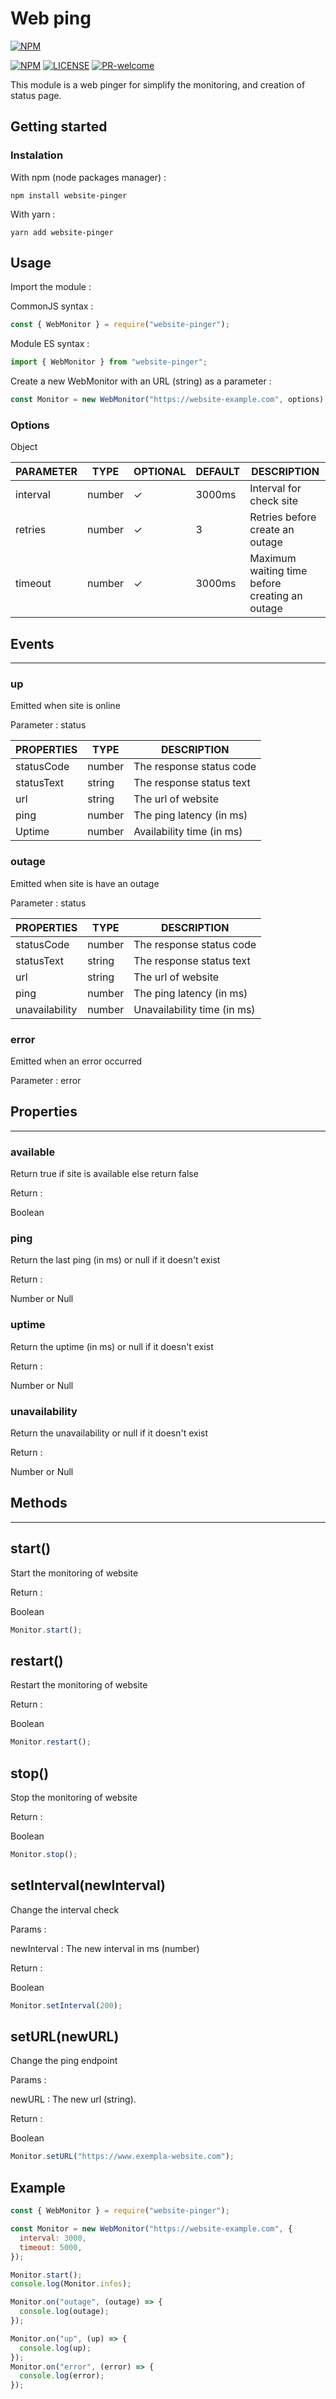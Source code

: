 # Web ping

[![NPM](https://nodei.co/npm/website-pinger.png)](https://www.npmjs.com/package/website-pinger)

[![NPM](https://badge.fury.io/js/website-pinger.svg)](https://www.npmjs.com/package/website-pinger)
[![LICENSE](https://img.shields.io/github/license/Smaug6739/web-pinger.svg)](https://github.com/Smaug6739/web-pinger/blob/master/LICENSE)
[![PR-welcome](https://img.shields.io/badge/PRs-welcome-brightgreen.svg)](http://makeapullrequest.com)

This module is a web pinger for simplify the monitoring, and creation of status page.

## Getting started

### Instalation

With npm (node packages manager) :

```sh-session
npm install website-pinger
```

With yarn :

```sh-session
yarn add website-pinger
```

## Usage

Import the module :

CommonJS syntax :

```js
const { WebMonitor } = require("website-pinger");
```

Module ES syntax :

```js
import { WebMonitor } from "website-pinger";
```

Create a new WebMonitor with an URL (string) as a parameter :

```js
const Monitor = new WebMonitor("https://website-example.com", options);
```

### Options

Object

| PARAMETER | TYPE   | OPTIONAL | DEFAULT | DESCRIPTION                                    |
| --------- | ------ | -------- | ------- | ---------------------------------------------- |
| interval  | number | ✓        | 3000ms  | Interval for check site                        |
| retries   | number | ✓        | 3       | Retries before create an outage                |
| timeout   | number | ✓        | 3000ms  | Maximum waiting time before creating an outage |

## Events

---

### up

Emitted when site is online

Parameter : status

| PROPERTIES | TYPE   | DESCRIPTION               |
| ---------- | ------ | ------------------------- |
| statusCode | number | The response status code  |
| statusText | string | The response status text  |
| url        | string | The url of website        |
| ping       | number | The ping latency (in ms)  |
| Uptime     | number | Availability time (in ms) |

### outage

Emitted when site is have an outage

Parameter : status

| PROPERTIES     | TYPE   | DESCRIPTION                 |
| -------------- | ------ | --------------------------- |
| statusCode     | number | The response status code    |
| statusText     | string | The response status text    |
| url            | string | The url of website          |
| ping           | number | The ping latency (in ms)    |
| unavailability | number | Unavailability time (in ms) |

### error

Emitted when an error occurred

Parameter : error

## Properties

---

### available

Return true if site is available else return false

Return :

Boolean

### ping

Return the last ping (in ms) or null if it doesn't exist

Return :

Number or Null

### uptime

Return the uptime (in ms) or null if it doesn't exist

Return :

Number or Null

### unavailability

Return the unavailability or null if it doesn't exist

Return :

Number or Null

## Methods

---

## start()

Start the monitoring of website

Return :

Boolean

```js
Monitor.start();
```

## restart()

Restart the monitoring of website

Return :

Boolean

```js
Monitor.restart();
```

## stop()

Stop the monitoring of website

Return :

Boolean

```js
Monitor.stop();
```

## setInterval(newInterval)

Change the interval check

Params :

newInterval : The new interval in ms (number)

Return :

Boolean

```js
Monitor.setInterval(200);
```

## setURL(newURL)

Change the ping endpoint

Params :

newURL : The new url (string).

Return :

Boolean

```js
Monitor.setURL("https://www.exempla-website.com");
```

## Example

```js
const { WebMonitor } = require("website-pinger");

const Monitor = new WebMonitor("https://website-example.com", {
  interval: 3000,
  timeout: 5000,
});

Monitor.start();
console.log(Monitor.infos);

Monitor.on("outage", (outage) => {
  console.log(outage);
});

Monitor.on("up", (up) => {
  console.log(up);
});
Monitor.on("error", (error) => {
  console.log(error);
});
```
